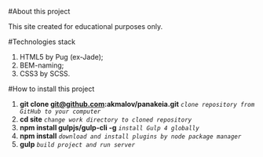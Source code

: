 #About this project

This site created for educational purposes only.

#Technologies stack

1. HTML5 by Pug (ex-Jade);
2. BEM-naming;
3. CSS3 by SCSS.

#How to install this project

1. **git clone git@github.com:akmalov/panakeia.git**      _`clone repository from GitHub to your computer`_
2. **cd site**      _`change work directory to cloned repository`_
3. **npm install gulpjs/gulp-cli -g**      _`install Gulp 4 globally`_
4. **npm install**      _`download and install plugins by node package manager`_
5. **gulp**     _`build project and run server`_